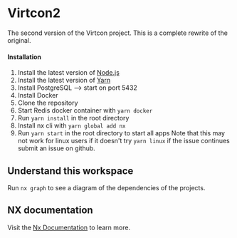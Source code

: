 # Virtcon2

The second version of the Virtcon project. This is a complete rewrite of the original. 

#### Installation

1. Install the latest version of [Node.js](https://nodejs.org/en/download/)
2. Install the latest version of [Yarn](https://yarnpkg.com/en/docs/install)
3. Install PostgreSQL --> start on port 5432
4. Install Docker
5. Clone the repository
6. Start Redis docker container with `yarn docker`
7. Run `yarn install` in the root directory
8. Install nx cli with `yarn global add nx`
9. Run `yarn start` in the root directory to start all apps
Note that this may not work for linux users if it doesn't try `yarn linux` if the issue continues submit an issue on github.


## Understand this workspace

Run `nx graph` to see a diagram of the dependencies of the projects.

## NX documentation

Visit the [Nx Documentation](https://nx.dev) to learn more.
